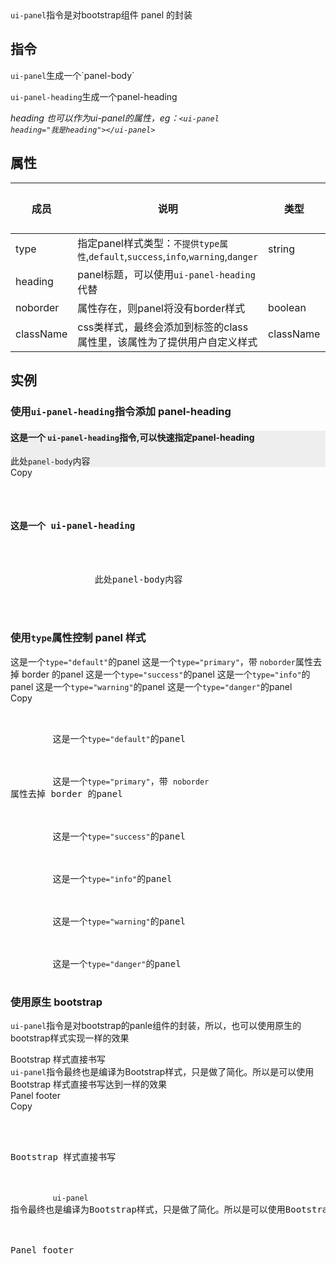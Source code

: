 <header>
</header>
<p class="lead"><code>ui-panel</code>指令是对bootstrap组件 panel 的封装</p>

## 指令

<p><code>ui-panel</code>生成一个`panel-body`</p>
<p><code>ui-panel-heading</code>生成一个panel-heading</p>

*heading 也可以作为ui-panel的属性，eg：<code>&lt;ui-panel heading="我是heading"&gt;&lt;/ui-panel&gt;</code>*

## 属性

| 成员       | 说明             | 类型               | 默认值       |
|-----------|-----------------|--------------------|-------------|
| type      | 指定panel样式类型：`不提供type属性`,`default`,`success`,`info`,`warning`,`danger` | string |   空  |
| heading     | panel标题，可以使用`ui-panel-heading`代替  |  |    |
| noborder   | 属性存在，则panel将没有border样式 | boolean |   无      |
| className   | css类样式，最终会添加到标签的class属性里，该属性为了提供用户自定义样式 | className |   无      |

## 实例

### 使用<code>ui-panel-heading</code>指令添加 panel-heading 

<div class="bs-example" style="background:#eee">
    <ui-panel>
        <ui-panel-heading>
            <h4>这是一个 <code>ui-panel-heading</code>指令,可以快速指定panel-heading</h4></ui-panel-heading>
        <div>
            此处<code>panel-body</code>内容
        </div>
    </ui-panel>
</div>
<div class="zero-clipboard"><span class="btn-clipboard">Copy</span></div>
<div class="highlight">
<pre class="html">
		<ui-panel>
			<ui-panel-heading><h4>这是一个 ui-panel-heading</h4></ui-panel-heading>
			<div>
				此处panel-body内容
			</div>
		</ui-panel>
</pre>
</div>

### 使用<code>type</code>属性控制 panel 样式

<div class="bs-example">
    <!-- panel-default -->
    <ui-panel type="default">
        <ui-panel-heading>这是一个<code>type="default"</code>的panel </ui-panel-heading>
    </ui-panel>
    <!-- panel-primary -->
    <ui-panel type="primary" noborder>
        <ui-panel-heading>这是一个<code>type="primary"</code>，带 <code>noborder</code>属性去掉 border 的panel </ui-panel-heading>
    </ui-panel>
    <!-- panel-success -->
    <ui-panel type="success">
        <ui-panel-heading>这是一个<code>type="success"</code>的panel </ui-panel-heading>
    </ui-panel>
    <!-- panel-info -->
    <ui-panel type="info">
        <ui-panel-heading>这是一个<code>type="info"</code>的panel </ui-panel-heading>
    </ui-panel>
    <!-- panel-warning -->
    <ui-panel type="warning">
        <ui-panel-heading>这是一个<code>type="warning"</code>的panel </ui-panel-heading>
    </ui-panel>
    <!-- panel-danger -->
    <ui-panel type="danger">
        <ui-panel-heading>这是一个<code>type="danger"</code>的panel </ui-panel-heading>
    </ui-panel>
</div>
<div class="zero-clipboard"><span class="btn-clipboard">Copy</span></div>
<div class="highlight">
<pre class="html">
	<!-- panel-default -->
	<ui-panel type="default">
	    <ui-panel-heading>这是一个<code>type="default"</code>的panel </ui-panel-heading>
	</ui-panel>
	<!-- panel-primary -->
	<ui-panel type="primary" noborder>
	    <ui-panel-heading>这是一个<code>type="primary"</code>，带 <code>noborder</code>属性去掉 border 的panel </ui-panel-heading>
	</ui-panel>
	<!-- panel-success -->
	<ui-panel type="success">
	    <ui-panel-heading>这是一个<code>type="success"</code>的panel </ui-panel-heading>
	</ui-panel>
	<!-- panel-info -->
	<ui-panel type="info">
	    <ui-panel-heading>这是一个<code>type="info"</code>的panel </ui-panel-heading>
	</ui-panel>
	<!-- panel-warning -->
	<ui-panel type="warning">
	    <ui-panel-heading>这是一个<code>type="warning"</code>的panel </ui-panel-heading>
	</ui-panel>
	<!-- panel-danger -->
	<ui-panel type="danger">
	    <ui-panel-heading>这是一个<code>type="danger"</code>的panel </ui-panel-heading>
	</ui-panel>
</pre>
</div>

### 使用原生 bootstrap 

<p class="lead"><code>ui-panel</code>指令是对bootstrap的panle组件的封装，所以，也可以使用原生的bootstrap样式实现一样的效果</p>
<div class="bs-example">
	<!-- Bootstrap 样式直接书写 -->
	<div class="panel panel-primary">
	    <div class="panel-heading">Bootstrap 样式直接书写</div>
	    <div class="panel-body">
	        <code>ui-panel</code>指令最终也是编译为Bootstrap样式，只是做了简化。所以是可以使用Bootstrap 样式直接书写达到一样的效果
	    </div>
	    <div class="panel-footer">Panel footer</div>
	</div>
</div>
<div class="zero-clipboard"><span class="btn-clipboard">Copy</span></div>
<div class="highlight">
<pre>
		<!-- Bootstrap 样式直接书写 -->
<div class="panel panel-primary">
    <div class="panel-heading">Bootstrap 样式直接书写</div>
    <div class="panel-body">
        <code>ui-panel</code>指令最终也是编译为Bootstrap样式，只是做了简化。所以是可以使用Bootstrap 样式直接书写达到一样的效果
    </div>
    <div class="panel-footer">Panel footer</div>
</div>

</pre>
</div>
